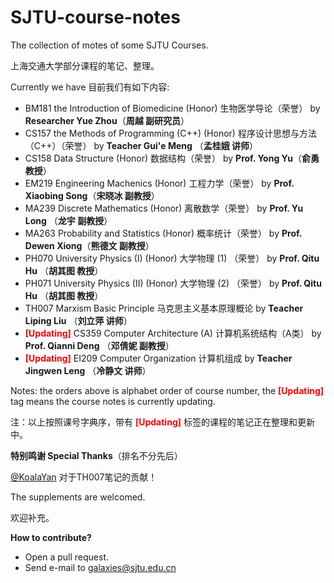 # SJTU-course-notes
The collection of motes of some SJTU Courses.

上海交通大学部分课程的笔记、整理。

Currently we have 目前我们有如下内容:

- BM181 the Introduction of Biomedicine (Honor) 生物医学导论（荣誉） by **Researcher Yue Zhou**（**周越 副研究员**）
- CS157 the Methods of Programming (C++) (Honor) 程序设计思想与方法（C++）（荣誉） by **Teacher Gui'e Meng** （**孟桂娥 讲师**）
- CS158 Data Structure (Honor) 数据结构（荣誉） by **Prof. Yong Yu**（**俞勇 教授**）
- EM219 Engineering Machenics (Honor) 工程力学（荣誉） by **Prof. Xiaobing Song**（**宋晓冰 副教授**）
- MA239 Discrete Mathematics (Honor) 离散数学（荣誉） by   **Prof. Yu Long** （**龙宇 副教授**）
- MA263 Probability and Statistics (Honor) 概率统计（荣誉） by **Prof. Dewen Xiong**（**熊德文 副教授**）
- PH070 University Physics (I) (Honor) 大学物理 (1) （荣誉） by **Prof. Qitu Hu** （**胡其图 教授**）
- PH071 University Physics (II) (Honor) 大学物理 (2) （荣誉） by **Prof. Qitu Hu** （**胡其图 教授**）
- TH007 Marxism Basic Principle 马克思主义基本原理概论 by **Teacher Liping Liu** （**刘立萍 讲师**）
- <font color = red>**[Updating]**</font> CS359 Computer Architecture (A) 计算机系统结构（A类） by **Prof. Qianni Deng** （**邓倩妮 副教授**）
- <font color = red>**[Updating]**</font> EI209 Computer Organization 计算机组成 by **Teacher Jingwen Leng** （**冷静文 讲师**）

Notes: the orders above is alphabet order of course number, the <font color=red>**[Updating]**</font> tag means the course notes is currently updating.

注：以上按照课号字典序，带有 <font color=red>**[Updating]**</font> 标签的课程的笔记正在整理和更新中。



**特别鸣谢 Special Thanks**（排名不分先后）

[@KoalaYan]( https://github.com/KoalaYan ) 对于TH007笔记的贡献！



The supplements are welcomed.

欢迎补充。



**How to contribute?**

- Open a pull request.
- Send e-mail to galaxies@sjtu.edu.cn

